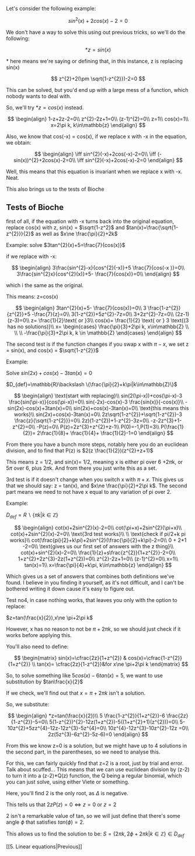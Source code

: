 
Let's consider the following example:

$$sin^{2}(x)+2cos(x)-2=0$$

We don't have a way to solve this using out previous tricks, so we'll do the following:

$$
*z=sin(x)
$$

\* here means we're saying or defining that, in this instance, z is replacing sin(x)

$$
z^{2}+2(\pm \sqrt{1-z^{2}})-2=0
$$

This can be solved, but you'd end up with a large mess of a function, which nobody wants to deal with.

So, we'll try $*z=cos(x)$ instead.

$$
\begin{align}
1-z+2z-2=0\\
z^{2}-2z+1=0\\
(z-1)^{2}=0\\
z=1\\
cos(x)=1\\
x=2\pi k, k\in\mathbb{z}
\end{align}
$$

Also, we know that cos(-x) = cos(x), if we replace x with -x in the equation, we obtain:

$$
\begin{align}
\iff sin^{2}(-x)+2cos(-x)-2=0\\
\iff (-sin(x))^{2}+2cos(x)-2=0\\
\iff sin^{2}(-x)+2cos(-x)-2=0
\end{align}
$$

Well, this means that this equation is invariant when we replace x with -x.
Neat.

This also brings us to the tests of Bioche

## Tests of Bioche

first of all, if the equation with -x turns back into the original equation, replace cos(x) with z, sin(x) = $\sqrt{1-z^2}$ and $tan(x)=\frac{\sqrt{1-z^{2}}}{2}$ as well as $x\ne \frac{\pi}{2}+2k$

Example: solve $3tan^{2}(x)+5=\frac{7}{cos(x)}$

if we replace with -x:

$$ 
\begin{align}
3\frac{sin^{2}-x}{cos^{2}(-x)}+5 \frac{7}{cos(-x )}=0\\
3\frac{sin^{2}x}{cos^{2}(x)}+5- \frac{7}{cos(x)}=0\\
\end{align}
$$

which i the same as the original.

This means: z=cos(x)

$$
\begin{align}
3tan^{2}(x)+5- \frac{7}{cos(x)}=0\\
3 \frac{1-z^{2}}{z^{2}}+5 -\frac{7}{z}=0\\
3(1-z^{2})+5z^{2}-7z=0\\
3+2z^{2}-7z=0\\
(2z-1)(z-3)=0\\
z= \frac{1}{2}\text{ or }3\\
cos(x)= \frac{1}{2} \text{ or } 3 \text{(3 has no solutions)}\\
x= \begin{cases} \frac{\pi}{3}+2\pi k, x\in\mathbb{Z} \\
 \\ \\
-\frac{\pi}{3}+2\pi k, k \in \mathbb{Z}
\end{cases}
\end{align}
$$



The second test is if the function changes if you swap x with $\pi- x$, we set z = sin(x), and cos(x) = $\sqrt{1-z^{2}}$

Example:

Solve $sin(2x)+cos(x)-3tan(x)=0$

$D_{def}=\mathbb{R}\backslash \{\frac{\pi}{2}+k\pi|k\in\mathbb{Z}\}$

$$
\begin{align}
\text{start with replacing}\\
sin(2(\pi-x))+cos(\pi-x)-3 \frac{sin(\pi-x)}{cos(\pi-x)}=0\\
sin(-2x)-cos(x)-3 \frac{sin(x)}{-cos(x)}\\
-sin(2x)-cos(x)+3tan(x)=0\\
sin(2x)+cos(x)-3tan(x)=0\\
\text{this means this works}\\
sin(2x)+cos(x)-3tan(x)=0\\
2z\sqrt{1-z^{2}}+\sqrt{1-z^{2}}-3 \frac{z}{\sqrt{1-z^{2}}}=0\\
2z)(1-z^{2})+1-z^{2}-3z=0\\
-z-2z^{3}+1-z^{2}=0\\
-P(z)=0\\
P(z)=2z^{3}+z^{2}+z-1\\
P(0)=-1,P(1)=3\\
P(\frac{1}{2})= 2\frac{1}{8}+ \frac{1}{4}+ \frac{1}{2}-1=0
\end{align}
$$

From there you have a bunch more steps, notably here you do an euclidean division, and to find that P(z) is $2(z \frac{1}{2})(z^{2}+z+1)$

This means z = 1/2, and sin(x)= 1/2, meaning x is either pi over 6 +2$\pi$k, or 5$\pi$ over 6, plus 2$\pi$k. 
And from there you just write this as a set.

3rd test is if it doesn't change when you switch x with $\pi+x$.
This gives us that we should say: z = tan(x), and $x\ne \frac{\pi}{2}+2\pi k$. The second part means we need to not have x equal to any variation of pi over 2.


Example:

$D_{def}=R\backslash\{\pi k |k\in\mathbb{Z}\}$

$$
\begin{align}
cot(x)+2sin^{2}(x)-2=0\\
cot(\pi+x)+2sin^{2}(\pi+x)\\
cot(x)+2sin^{2}(x)-2=0\\
\text{3rd test works}\\
\\
\text{check if pi/2+k pi works}\\
cot(\frac{pi}{2}+k\pi)+2sin^{2}(\frac{\pi}{2}+k\pi)-2=0\\
0 + 2*1 -2=0\\
\text{gives us our first set of answers with the z thing}\\
cot(x)+sin^{2}(x)-2=0\\
\frac{1}{z}+s\frac{z^{2}}{1+z^{2}}-2=0\\
1+z^{2}+2z^{3}-2z(1+z^{2})=0\\
z^{2}-2z+1=0\\
(z-1)^{2}=0\\
x=1\\
tan(x)=1\\
x=\frac{\pi}{4}+k\pi, k\in\mathbb{z}
\end{align}
$$

Which gives us a set of answers that combines both definitions we've found. I believe in you finding it yourself, as it's not difficult, and I can't be bothered writing it down cause it's easy to figure out.

Test no4, in case nothing works, that leaves you only with the option to replace:

$z=tan(\frac{x}{2}),x\ne \pi+2\pi k$

However, x has no reason to not be $\pi+2\pi k$, so we should just check if it works before applying this.

You'll also need to define:

$$
\begin{matrix} sin(x)=\cfrac{2z}{1+z^{2}} & cos(x)=\cfrac{1-z^{2}}{1+z^{2}} \\ tan(x)= \cfrac{2z}{1-z^{2}}&for x\ne \pi+2\pi k \end{matrix}
$$

So, to solve something like $5cos(x)-6tan(x)=5$, we want to use substitution by $tan\frac{x}{2}$

If we check, we'll find out that $x=\pi+2\pi k$ isn't a solution.

So, we substitute:

$$
\begin{align}
*z=tan(\frac{x}{2})\\
5 \frac{1-z^{2}}{1+z^{2}}-6 \frac{2z}{1-z^{2}}-5=0\\
5(1-z^{2})^{2}-12z(1+z^{2})-5((1+z^{2}+1)(z^{2}))=0\\
5-10z^{2}+5zz^{4}-12z-12z^{3}-5z^{4}=0\\
10z^{4}-12z^{3}-10z^{2}-12z =0\\
2z(5z^{3}-6z^{2}-5z-6)=0
\end{align}
$$

From this we know z=0 is a solution, but we might have up to 4 solutions in the second part, in the parentheses, so we need to analyse this.

For this, we can fairly quickly find that z=2 is a root, just by trial and error. Talk about scuffed...
This means that we can use euclidean division by (z-2) to turn it into a (z-2)\*Q(z) function, the Q being a regular binomial, which you can just solve, using either Viete or something.

Here, you'll find 2 is the only root, as $\Delta$ is negative. 

This tells us that $2zP(z)=0\iff z = 0\text{ or }z = 2$

2 isn't a remarkable value of tan, so we will just define that there's some angle $\phi$ that satisfies $tan(\phi)=2$.

This allows us to find the solution to be: $S=\{2\pi k, 2\phi+2\pi k|k\in\mathbb{Z}\}\in D_{def}$

[[5. Linear equations|Previous]]
